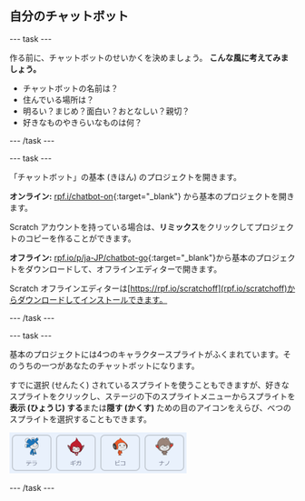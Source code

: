 ## 自分のチャットボット

--- task ---

作る前に、チャットボットのせいかくを決めましょう。 **こんな風に考えてみましょう。**

+ チャットボットの名前は？
+ 住んでいる場所は？
+ 明るい？まじめ？面白い？おとなしい？親切？
+ 好きなものやきらいなものは何？

--- /task ---

--- task ---

「チャットボット」の基本 (きほん) のプロジェクトを開きます。 

**オンライン:** [rpf.i/chatbot-on](https://rpf.io/chatbot-on){:target="_blank"} から基本のプロジェクトを開きます。

Scratch アカウントを持っている場合は、**リミックス**をクリックしてプロジェクトのコピーを作ることができます。

**オフライン:** [rpf.io/p/ja-JP/chatbot-go](https://rpf.io/p/ja-JP/chatbot-go){:target="_blank"}から基本のプロジェクトをダウンロードして、オフラインエディターで開きます。

Scratch オフラインエディターは[https://rpf.io/scratchoff](rpf.io/scratchoff)からダウンロードしてインストールできます。

--- /task ---

--- task ---

基本のプロジェクトには4つのキャラクタースプライトがふくまれています。そのうちの一つがあなたのチャットボットになります。

すでに選択 (せんたく) されているスプライトを使うこともできますが、好きなスプライトをクリックし、ステージの下のスプライトメニューからスプライトを**表示 (ひょうじ) する**または**隠す (かくす)** ための目のアイコンをえらび、べつのスプライトを選択することもできます。

![キャラクターをえらぼう](images/chatbot-characters.png)

--- /task ---
